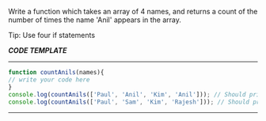 Write a function which takes an array of 4 names, and returns a count of the number of times the name 'Anil' appears in the array.

Tip: Use four if statements

***CODE TEMPLATE***
*******************************
```js
function countAnils(names){
// write your code here
}
console.log(countAnils(['Paul', 'Anil', 'Kim', 'Anil'])); // Should print 2
console.log(countAnils(['Paul', 'Sam', 'Kim', 'Rajesh'])); // Should print 0
```
*********************************
